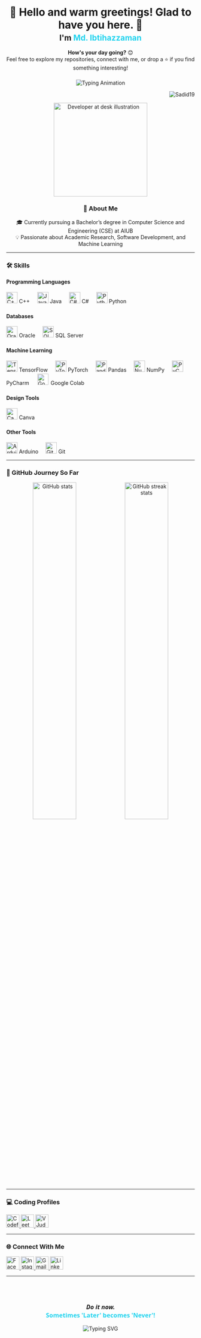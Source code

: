 <h1 align="center" style="margin-bottom: 0;">
  👋 Hello and warm greetings! Glad to have you here. 👋
</h1>

<h2 align="center" style="margin-top: 5px;">
  I'm <span style="color:#22D3EE;">Md. Ibtihazzaman</span>
</h2>

<p align="center">
  <strong>How's your day going?</strong> 😊<br>
  Feel free to explore my repositories, connect with me, or drop a ⭐ if you find something interesting!
</p>

###

<p align="center">
  <img src="https://readme-typing-svg.herokuapp.com?font=Fira+Code&pause=1000&color=22D3EE&center=true&vCenter=true&width=500&lines=Computer+Science+Student;Machine+Learning+Explorer;Problem+Solver;Tech+Curious+Mind;Always+Building+Something+New!" alt="Typing Animation" />
</p>

<p align="right">
  <img src="https://komarev.com/ghpvc/?username=Sadid19&label=Profile%20views&color=22D3EE&style=flat-square" alt="Sadid19" />
</p>

<div align="center">
  <img src="https://user-images.githubusercontent.com/74038190/212749447-bfb7e725-6987-49d9-ae85-2015e3e7cc41.gif" width="250" alt="Developer at desk illustration"> 
</div>

<h3 align="center">🚀 About Me</h3>
<p align="center">
  🎓 Currently pursuing a Bachelor’s degree in Computer Science and Engineering (CSE) at AIUB<br>
  💡 Passionate about Academic Research, Software Development, and Machine Learning
</p>


---

<h3>🛠️ Skills</h3>

<h4>Programming Languages</h4>
<div align="left">
  <img src="https://cdn.jsdelivr.net/gh/devicons/devicon/icons/cplusplus/cplusplus-original.svg" height="30" alt="C++" />
  <span>C++</span>
  <img width="12" />
  <img src="https://cdn.jsdelivr.net/gh/devicons/devicon/icons/java/java-original.svg" height="30" alt="Java" />
  <span>Java</span>
  <img width="12" />
  <img src="https://cdn.jsdelivr.net/gh/devicons/devicon/icons/csharp/csharp-original.svg" height="30" alt="C#" />
  <span>C#</span>
  <img width="12" />
  <img src="https://cdn.jsdelivr.net/gh/devicons/devicon/icons/python/python-original.svg" height="30" alt="Python" />
  <span>Python</span>
</div>

###

<h4>Databases</h4>
<div align="left">
  <img src="https://cdn.jsdelivr.net/gh/devicons/devicon/icons/oracle/oracle-original.svg" height="30" alt="Oracle" />
  <span>Oracle</span>
  <img width="12" />
  <img src="https://cdn.jsdelivr.net/gh/devicons/devicon/icons/microsoftsqlserver/microsoftsqlserver-plain.svg" height="30" alt="SQL Server" />
  <span>SQL Server</span>
</div>

###

<h4>Machine Learning</h4>
<div align="left">
  <img src="https://cdn.jsdelivr.net/gh/devicons/devicon/icons/tensorflow/tensorflow-original.svg" height="30" alt="TensorFlow" />
  <span>TensorFlow</span>
  <img width="12" />
  <img src="https://cdn.jsdelivr.net/gh/devicons/devicon/icons/pytorch/pytorch-original.svg" height="30" alt="PyTorch" />
  <span>PyTorch</span>
  <img width="12" />
  <img src="https://cdn.jsdelivr.net/gh/devicons/devicon/icons/pandas/pandas-original.svg" height="30" alt="Pandas" />
  <span>Pandas</span>
  <img width="12" />
  <img src="https://cdn.jsdelivr.net/gh/devicons/devicon/icons/numpy/numpy-original.svg" height="30" alt="NumPy" />
  <span>NumPy</span>
  <img width="12" />
  <img src="https://cdn.jsdelivr.net/gh/devicons/devicon/icons/pycharm/pycharm-original.svg" height="30" alt="PyCharm" />
  <span>PyCharm</span>
  <img width="12" />
  <img src="https://upload.wikimedia.org/wikipedia/commons/d/d0/Google_Colaboratory_SVG_Logo.svg" height="30" alt="Google Colab" style="background:#fff;padding:2px;border-radius:3px;" />
  <span>Google Colab</span>
</div>

###

<h4>Design Tools</h4>
<div align="left">
  <img src="https://cdn.jsdelivr.net/gh/devicons/devicon/icons/canva/canva-original.svg" height="30" alt="Canva" />
  <span>Canva</span>
</div>

###

<h4>Other Tools</h4>
<div align="left">
  <img src="https://cdn.jsdelivr.net/gh/devicons/devicon/icons/arduino/arduino-original.svg" height="30" alt="Arduino" />
  <span>Arduino</span>
  <img width="12" />
  <img src="https://cdn.jsdelivr.net/gh/devicons/devicon/icons/git/git-original.svg" height="30" alt="Git" />
  <span>Git</span>
</div>

---

<h3>🚀 GitHub Journey So Far</h3>
<div align="center">
  <img src="https://github-readme-stats.vercel.app/api?username=Sadid19&show_icons=true&theme=tokyonight&hide_border=true" width="48%" alt="GitHub stats" />
  <img src="https://github-readme-streak-stats.herokuapp.com/?user=Sadid19&theme=tokyonight&hide_border=true" width="48%" alt="GitHub streak stats" />
</div>

---
<h3>💻 Coding Profiles</h3>
<div align="left">
  <a href="https://codeforces.com/profile/mdibtihazzaman" target="_blank">
    <img src="https://img.shields.io/static/v1?message=Codeforces&logo=codeforces&label=&color=1F8ACB&logoColor=white&labelColor=&style=for-the-badge" height="35" alt="Codeforces" />
  </a>
  <a href="https://leetcode.com/u/_Md_Ibtihazzaman_/" target="_blank">
    <img src="https://img.shields.io/static/v1?message=LeetCode&logo=leetcode&label=&color=FFA116&logoColor=white&labelColor=&style=for-the-badge" height="35" alt="LeetCode" />
  </a>
  <a href="https://vjudge.net/user/_Ibtihazzaman_" target="_blank">
    <img src="https://img.shields.io/static/v1?message=Vjudge&logo=vercel&label=&color=4CAF50&logoColor=white&labelColor=&style=for-the-badge" height="35" alt="VJudge" />
  </a>
</div>

---

<h3>🌐 Connect With Me</h3>
<div align="left">
  <a href="https://www.facebook.com/sadid03/" target="_blank">
    <img src="https://img.shields.io/static/v1?message=Facebook&logo=facebook&label=&color=1877F2&logoColor=white&labelColor=&style=for-the-badge" height="35" alt="Facebook" />
  </a>
  <a href="https://www.instagram.com/sadid_dont_exist" target="_blank">
    <img src="https://img.shields.io/static/v1?message=Instagram&logo=instagram&label=&color=E4405F&logoColor=white&labelColor=&style=for-the-badge" height="35" alt="Instagram" />
  </a>
  <a href="mailto:mdibtihazzaman@gmail.com" target="_blank">
    <img src="https://img.shields.io/static/v1?message=Gmail&logo=gmail&label=&color=D14836&logoColor=white&labelColor=&style=for-the-badge" height="35" alt="Gmail" />
  </a>
  <a href="https://www.linkedin.com/in/md-ibtihazzaman-0131a0259/" target="_blank">
    <img src="https://img.shields.io/static/v1?message=LinkedIn&logo=linkedin&label=&color=0077B5&logoColor=white&labelColor=&style=for-the-badge" height="35" alt="LinkedIn" />
  </a>
</div>

---

<br>

<div align="center" style="margin-top: 40px;">
  <h3 style="font-family: 'Segoe UI', sans-serif;">
    <i>Do it now.</i><br>
    <span style="color: #22D3EE; font-weight: 600;">Sometimes 'Later' becomes 'Never'!</span>
  </h3>
</div>

<p align="center">
  <img src="https://readme-typing-svg.demolab.com?font=Fira+Code&pause=1000&color=22D3EE&center=true&vCenter=true&width=435&lines=Keep+learning+%F0%9F%93%9A;Keep+growing+%F0%9F%8C%B1;Keep+coding+%E2%9C%A8" alt="Typing SVG" />
</p>
